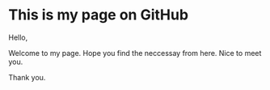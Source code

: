 # This is my page on GitHub


Hello, 

Welcome to my page. Hope you find the neccessay from here.
Nice to meet you. 

Thank you.
